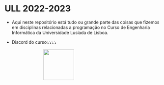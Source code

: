 # ULL 2022-2023

- Aqui neste repositório está tudo ou grande parte das coisas que fizemos em disciplinas relacionadas a programação no Curso de Engenharia Informática da Universidade Lusíada de Lisboa.

- Discord do curso⤵⤵⤵⤵

<a style="display: block; margin-left: auto; margin-right: auto; width: 50%" href="https://discord.gg/5324s48sVn"><img src="https://cdn.discordapp.com/attachments/1092428534443687966/1092432235937927268/O6gH7cCgZO7NLtJPEyjUv2HSJmA4PpAYP8HS8K946LJOk8AAAAASUVORK5CYII.png" width=100 higth=100 ></img></a>